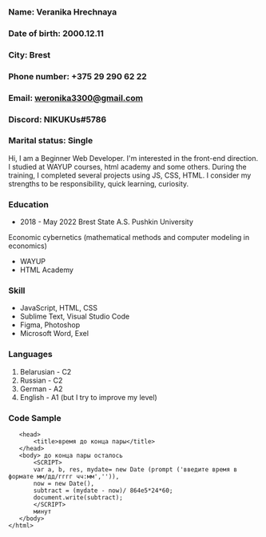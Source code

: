 ### __Name:__           Veranika Hrechnaya
 ### __Date of birth:__  2000.12.11
 ### __City:__           Brest
 ### __Phone number:__   +375 29 290 62 22
 ### __Email:__          weronika3300@gmail.com
 ### __Discord:__        NIKUKUs#5786
 ### __Marital status:__ Single

 Hi, I am a Beginner Web Developer. I'm interested in the front-end direction. I studied at WAYUP courses, html academy and some others. During the training, I completed several projects using JS, CSS, HTML. I consider my strengths to be responsibility, quick learning, curiosity.

 ### Education
 + 2018 - May 2022
  Brest State A.S. Pushkin University

  Economic cybernetics (mathematical methods and computer modeling in economics)
 + WAYUP
 + HTML Academy

 ### Skill
 * JavaScript, HTML, CSS
 * Sublime Text, Visual Studio Code
 * Figma, Photoshop
 * Microsoft Word, Exel

 ### Languages
 1. Belarusian - C2
 2. Russian - C2
 3. German - A2
 4. English - A1 (but I try to improve my level)

 ### Code Sample

 ```<html>
 	<head>
 		<title>время до конца пары</title>
 	</head>
 	<body> до конца пары осталось
 		<SCRIPT>
 		var a, b, res, mydate= new Date (prompt ('введите время в формате мм/дд/гггг чч:мм','')), 
 		now = new Date(),
 		subtract = (mydate - now)/ 864e5*24*60;
 		document.write(subtract);
 		</SCRIPT>
 		минут
 	</body>
 </html>
 ```
